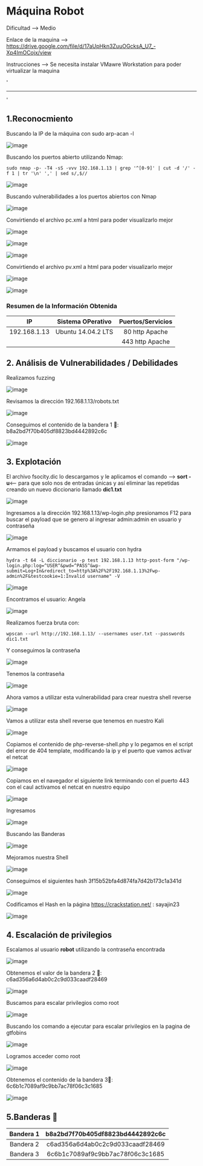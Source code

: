 # Máquina Robot

Dificultad --> Medio

Enlace de la maquina --> https://drive.google.com/file/d/17aUpHkn3ZuuOGcksA_U7_-Xp4ImOCojx/view

Instrucciones --> Se necesita instalar VMawre Workstation para poder virtualizar la maquina

'

--------------------------------------------------------------------------------------------------------------------------------------------------------------------

'

## 1.Reconocmiento

Buscando la IP de la máquina con sudo arp-acan -l

![image](https://github.com/user-attachments/assets/a5427343-b0f5-465a-882c-fc01d2de39f8)


Buscando los puertos abierto utilizando Nmap:

    sudo nmap -p- -T4 -sS -vvv 192.168.1.13 | grep '^[0-9]' | cut -d '/' -f 1 | tr '\n' ',' | sed s/,$//

![image](https://github.com/user-attachments/assets/c0d70f3e-ed56-4201-ae83-9b7c841883a4)


Buscando vulnerabilidades a los puertos abiertos con Nmap


![image](https://github.com/user-attachments/assets/1b8afef8-a49c-49ed-8d18-2d50814b06e1)


Convirtiendo el archivo pc.xml a html para poder visualizarlo mejor




![image](https://github.com/user-attachments/assets/9eac354b-eb6d-437f-929c-f5f9babc37f7)


![image](https://github.com/user-attachments/assets/703e56e8-1f08-44dc-993f-998475d3e9a4)


![image](https://github.com/user-attachments/assets/3ec563b6-b595-497a-b658-a147c82083b5)


Convirtiendo el archivo pv.xml a html para poder visualizarlo mejor


![image](https://github.com/user-attachments/assets/c97df58e-702f-4afa-bfb5-d324e6ca9b90)


![image](https://github.com/user-attachments/assets/e83574c7-a1ed-4995-acc6-2d918d64a019)


### Resumen de la Información Obtenida

|IP             | Sistema OPerativo | Puertos/Servicios | 
|:------------: |:-----------------:| :----------------:| 
| 192.168.1.13  | Ubuntu 14.04.2 LTS| 80 http Apache    |
|               |                   | 443 http Apache   |


## 2. Análisis de Vulnerabilidades / Debilidades

Realizamos fuzzing

![image](https://github.com/user-attachments/assets/c0b4de2a-cac9-472d-a905-eb1e3d4a1616)


Revisamos la dirección 192.168.1.13/robots.txt


![image](https://github.com/user-attachments/assets/fa337f19-ffa6-4e6c-813b-198e4776b18f)


Conseguimos el contenido de la bandera 1 🚩: b8a2bd7f70b405df8823bd4442892c6c


![image](https://github.com/user-attachments/assets/90fe3866-d926-4d45-8fb6-cd14f3ff5d46)


## 3. Explotación

El archivo fsocity.dic lo descargamos y le aplicamos el comando --> **sort -u**<-- para que solo nos de entradas únicas y así eliminar las repetidas creando un nuevo diccionario llamado **dic1.txt**

![image](https://github.com/user-attachments/assets/b0a6d48f-ffce-43c0-b15c-3d4f861aa633)


Ingresamos a la dirección 192.168.1.13/wp-login.php presionamos F12 para buscar el payload que se genero al ingresar admin:admin en usuario y contraseña


![image](https://github.com/user-attachments/assets/9bd6cb38-4982-45bd-8323-e4bd0f1a8eb9)


Armamos el payload y buscamos el usuario con hydra


    hydra -t 64 -L diccionario -p test 192.168.1.13 http-post-form "/wp-login.php:log=^USER^&pwd=^PASS^&wp-submit=Log+In&redirect_to=http%3A%2F%2F192.168.1.13%2Fwp-admin%2F&testcookie=1:Invalid username" -V


![image](https://github.com/user-attachments/assets/9a87bdb1-ee05-4d75-a91b-c1d3c6343a5e)


Encontramos el usuario: Angela

![image](https://github.com/user-attachments/assets/f1e0057b-9bbc-4d3e-bc16-7b955062a784)

Realizamos fuerza bruta con:

    wpscan --url http://192.168.1.13/ --usernames user.txt --passwords dic1.txt 

Y conseguimos la contraseña


![image](https://github.com/user-attachments/assets/d30fc919-d70f-4513-824e-db085fdf3b34)


Tenemos la contraseña


![image](https://github.com/user-attachments/assets/8bdc799a-79ad-40fd-ab2d-76a6ff2cc355)


Ahora vamos a utilizar esta vulnerabilidad para crear nuestra shell reverse


![image](https://github.com/user-attachments/assets/15e18b6b-f1d4-49e6-845e-9960c18bc512)


Vamos a utilizar esta shell reverse que tenemos en nuestro Kali


![image](https://github.com/user-attachments/assets/492c540c-e050-47fb-9fd5-ff32aa47305c)


Copiamos el contenido de php-reverse-shell.php y lo pegamos en el script del error de 404 template, modificando la ip y el puerto que vamos activar el netcat


![image](https://github.com/user-attachments/assets/88d69b76-d4cd-49aa-98d2-87f5845931ad)


Copiamos en el navegador el siguiente link terminando con el puerto 443 con el caul activamos el netcat en nuestro equipo


![image](https://github.com/user-attachments/assets/e9531acb-c91c-4177-bc5d-78f6746e0fc1)


Ingresamos


![image](https://github.com/user-attachments/assets/aca12688-b622-49b5-bc98-203538b6ae65)


Buscando las Banderas

![image](https://github.com/user-attachments/assets/0edba3fa-e269-4185-97fc-43763ce2c45d)


Mejoramos nuestra Shell


![image](https://github.com/user-attachments/assets/6b6e73e6-fd44-43d8-94c4-b90814fe8df7)


Conseguimos el siguientes hash 3f15b52bfa4d874fa7d42b173c1a341d


![image](https://github.com/user-attachments/assets/d2c258c7-9de3-490a-9ac2-94aac0fd735b)


Codificamos el Hash en la página https://crackstation.net/ : sayajin23

![image](https://github.com/user-attachments/assets/cfba0a1e-c28c-4920-bb13-3731d8ac4243)


## 4. Escalación de privilegios


Escalamos al usuario **robot** utilizando la contraseña encontrada


![image](https://github.com/user-attachments/assets/73f2c861-f188-4207-ab2b-cbb5f56d0d9b)


Obtenemos el valor de la bandera 2 🚩: c6ad356a6d4ab0c2c9d033caadf28469


![image](https://github.com/user-attachments/assets/687cd7c1-5293-4c43-a736-8cc6ffa15d95)


Buscamos para escalar privilegios como root

![image](https://github.com/user-attachments/assets/c80f2d18-f54f-4b20-8b37-d4f320bde144)


Buscando los comando a ejecutar para escalar privilegios en la pagina de gtfobins


![image](https://github.com/user-attachments/assets/0c4edc05-8a3a-4ba5-9036-1dfdf4df0fb8)


Logramos acceder como root


![image](https://github.com/user-attachments/assets/27d51572-a721-4dea-ae13-de6733d1e033)


Obtenemos el contenido de la bandera 3🚩: 6c6b1c7089af9c9bb7ac78f06c3c1685


![image](https://github.com/user-attachments/assets/da6e4e7f-8412-4de2-a79f-49c2ddfbc0ad)


## 5.Banderas 🏁

|Bandera 1 | b8a2bd7f70b405df8823bd4442892c6c |
|:--------:|:--------------------------------:|
|Bandera 2 | c6ad356a6d4ab0c2c9d033caadf28469 |
|Bandera 3 | 6c6b1c7089af9c9bb7ac78f06c3c1685 |




